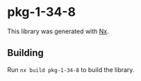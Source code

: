 # pkg-1-34-8

This library was generated with [Nx](https://nx.dev).

## Building

Run `nx build pkg-1-34-8` to build the library.
